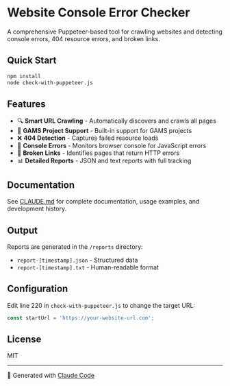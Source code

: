 # Website Console Error Checker

A comprehensive Puppeteer-based tool for crawling websites and detecting console errors, 404 resource errors, and broken links.

## Quick Start

```bash
npm install
node check-with-puppeteer.js
```

## Features

- 🔍 **Smart URL Crawling** - Automatically discovers and crawls all pages
- 🎯 **GAMS Project Support** - Built-in support for GAMS projects
- ❌ **404 Detection** - Captures failed resource loads
- 🐛 **Console Errors** - Monitors browser console for JavaScript errors
- 🔗 **Broken Links** - Identifies pages that return HTTP errors
- 📊 **Detailed Reports** - JSON and text reports with full tracking

## Documentation

See [CLAUDE.md](CLAUDE.md) for complete documentation, usage examples, and development history.

## Output

Reports are generated in the `/reports` directory:
- `report-[timestamp].json` - Structured data
- `report-[timestamp].txt` - Human-readable format

## Configuration

Edit line 220 in `check-with-puppeteer.js` to change the target URL:

```javascript
const startUrl = 'https://your-website-url.com';
```

## License

MIT

---

🤖 Generated with [Claude Code](https://claude.com/claude-code)
